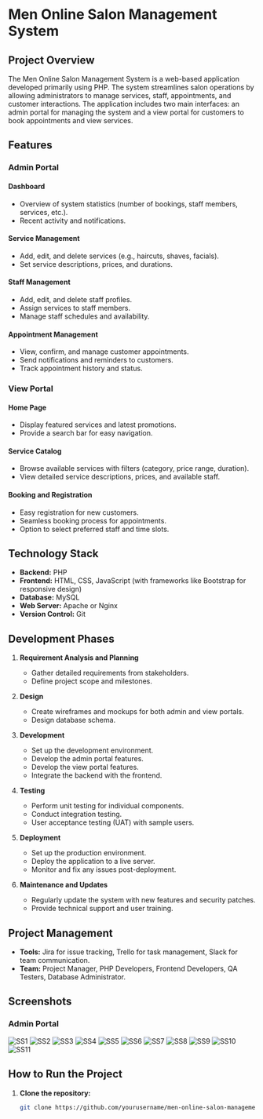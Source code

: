 # Men Online Salon Management System

## Project Overview
The Men Online Salon Management System is a web-based application developed primarily using PHP. The system streamlines salon operations by allowing administrators to manage services, staff, appointments, and customer interactions. The application includes two main interfaces: an admin portal for managing the system and a view portal for customers to book appointments and view services.

## Features

### Admin Portal
#### Dashboard

- Overview of system statistics (number of bookings, staff members, services, etc.).
- Recent activity and notifications.

#### Service Management

- Add, edit, and delete services (e.g., haircuts, shaves, facials).
- Set service descriptions, prices, and durations.

#### Staff Management

- Add, edit, and delete staff profiles.
- Assign services to staff members.
- Manage staff schedules and availability.

#### Appointment Management

- View, confirm, and manage customer appointments.
- Send notifications and reminders to customers.
- Track appointment history and status.

### View Portal
#### Home Page

- Display featured services and latest promotions.
- Provide a search bar for easy navigation.

#### Service Catalog

- Browse available services with filters (category, price range, duration).
- View detailed service descriptions, prices, and available staff.

#### Booking and Registration

- Easy registration for new customers.
- Seamless booking process for appointments.
- Option to select preferred staff and time slots.

## Technology Stack
- **Backend:** PHP
- **Frontend:** HTML, CSS, JavaScript (with frameworks like Bootstrap for responsive design)
- **Database:** MySQL
- **Web Server:** Apache or Nginx
- **Version Control:** Git

## Development Phases

1. **Requirement Analysis and Planning**
   - Gather detailed requirements from stakeholders.
   - Define project scope and milestones.

2. **Design**
   - Create wireframes and mockups for both admin and view portals.
   - Design database schema.

3. **Development**
   - Set up the development environment.
   - Develop the admin portal features.
   - Develop the view portal features.
   - Integrate the backend with the frontend.

4. **Testing**
   - Perform unit testing for individual components.
   - Conduct integration testing.
   - User acceptance testing (UAT) with sample users.

5. **Deployment**
   - Set up the production environment.
   - Deploy the application to a live server.
   - Monitor and fix any issues post-deployment.

6. **Maintenance and Updates**
   - Regularly update the system with new features and security patches.
   - Provide technical support and user training.

## Project Management
- **Tools:** Jira for issue tracking, Trello for task management, Slack for team communication.
- **Team:** Project Manager, PHP Developers, Frontend Developers, QA Testers, Database Administrator.

## Screenshots

### Admin Portal
![SS1](https://github.com/Rajatkapoor01/MEN-Online-Saloon-Management-system/blob/main/WORKING%20IMAGES/Screenshot%201.png)
![SS2](https://github.com/Rajatkapoor01/MEN-Online-Saloon-Management-system/blob/main/WORKING%20IMAGES/Screenshot%202.png)
![SS3](https://github.com/Rajatkapoor01/MEN-Online-Saloon-Management-system/blob/main/WORKING%20IMAGES/Screenshot%203.png)
![SS4](https://github.com/Rajatkapoor01/MEN-Online-Saloon-Management-system/blob/main/WORKING%20IMAGES/Screenshot%204.png)
![SS5](https://github.com/Rajatkapoor01/MEN-Online-Saloon-Management-system/blob/main/WORKING%20IMAGES/Screenshot%205.png)
![SS6](https://github.com/Rajatkapoor01/MEN-Online-Saloon-Management-system/blob/main/WORKING%20IMAGES/Screenshot%206.png)
![SS7](https://github.com/Rajatkapoor01/MEN-Online-Saloon-Management-system/blob/main/WORKING%20IMAGES/Screenshot%207.png)
![SS8](https://github.com/Rajatkapoor01/MEN-Online-Saloon-Management-system/blob/main/WORKING%20IMAGES/Screenshot%208.png)
![SS9](https://github.com/Rajatkapoor01/MEN-Online-Saloon-Management-system/blob/main/WORKING%20IMAGES/Screenshot%209.png)
![SS10](https://github.com/Rajatkapoor01/MEN-Online-Saloon-Management-system/blob/main/WORKING%20IMAGES/Screenshot%2010.png)
![SS11](https://github.com/Rajatkapoor01/MEN-Online-Saloon-Management-system/blob/main/WORKING%20IMAGES/Screenshot%2011.png)

## How to Run the Project

1. **Clone the repository:**
   ```bash
   git clone https://github.com/yourusername/men-online-salon-management.git
